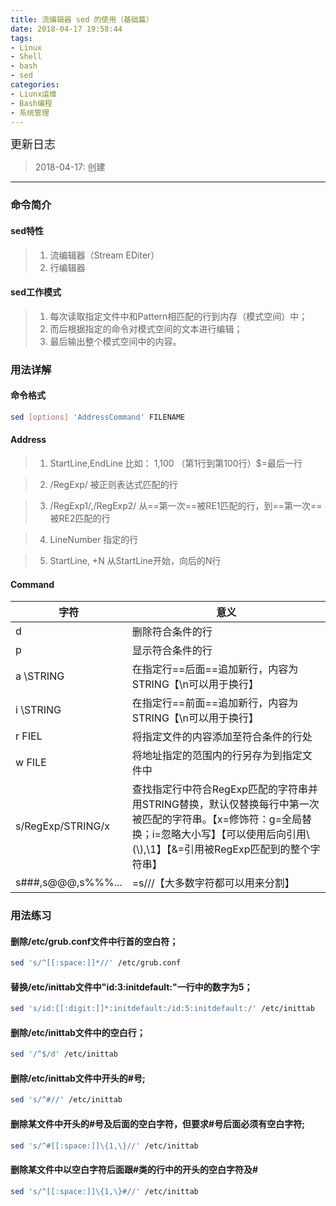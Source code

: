 ```yaml
---
title: 流编辑器 sed 的使用（基础篇）
date: 2018-04-17 19:58:44
tags: 
- Linux
- Shell
- bash
- sed
categories:
- Liunx运维
- Bash编程
- 系统管理
---
```




<font  size=4 face="黑体">更新日志</font> 

> 2018-04-17: 创建



---

### 命令简介

#### sed特性
> 1. 流编辑器（Stream EDiter）
> 2. 行编辑器

#### sed工作模式
> 1. 每次读取指定文件中和Pattern相匹配的行到内存（模式空间）中；
> 2. 而后根据指定的命令对模式空间的文本进行编辑；
> 3. 最后输出整个模式空间中的内容。

### 用法详解

#### 命令格式
```sh
sed [options] 'AddressCommand' FILENAME
```

#### Address

> 1. StartLine,EndLine
    比如： 1,100 （第1行到第100行）$=最后一行

> 2. /RegExp/
    被正则表达式匹配的行

> 3. /RegExp1/,/RegExp2/
    从==第一次==被RE1匹配的行，到==第一次==被RE2匹配的行

> 4. LineNumber
    指定的行

> 5. StartLine, +N
    从StartLine开始，向后的N行

#### Command

字符|意义
---|---
d  |删除符合条件的行
p  |显示符合条件的行
a \STRING|在指定行==后面==追加新行，内容为STRING【\n可以用于换行】
i \STRING|在指定行==前面==追加新行，内容为STRING【\n可以用于换行】
r FIEL| 将指定文件的内容添加至符合条件的行处
w FILE| 将地址指定的范围内的行另存为到指定文件中
s/RegExp/STRING/x | 查找指定行中符合RegExp匹配的字符串并用STRING替换，默认仅替换每行中第一次被匹配的字符串。【x=修饰符：g=全局替换；i=忽略大小写】【可以使用后向引用\\\(\\),\1】【&=引用被RegExp匹配到的整个字符串】
s###,s@@@,s%%%...|=s///【大多数字符都可以用来分割】



### 用法练习

#### 删除/etc/grub.conf文件中行首的空白符；

```sh
sed 's/^[[:space:]]*//' /etc/grub.conf
```

#### 替换/etc/inittab文件中"id:3:initdefault:"一行中的数字为5；

```sh
sed 's/id:[[:digit:]]*:initdefault:/id:5:initdefault:/' /etc/inittab
```

#### 删除/etc/inittab文件中的空白行；

```sh
sed '/^$/d' /etc/inittab
```

#### 删除/etc/inittab文件中开头的#号; 

```sh
sed 's/^#//' /etc/inittab
```

#### 删除某文件中开头的#号及后面的空白字符，但要求#号后面必须有空白字符;

```sh
sed 's/^#[[:space:]]\{1,\}//' /etc/inittab
```

#### 删除某文件中以空白字符后面跟#类的行中的开头的空白字符及#

```sh
sed 's/^[[:space:]]\{1,\}#//' /etc/inittab
```













  



